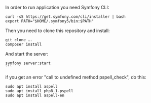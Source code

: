 In order to run application you need Symfony CLI:

```
curl -sS https://get.symfony.com/cli/installer | bash
export PATH="$HOME/.symfony5/bin:$PATH"
```

Then you need to clone this repository and install:

```
git clone ….
composer install
```

And start the server:

````
symfony server:start
```
````

if you get an error "call to undefined method pspell_check", do this:
```
sudo apt install aspell
sudo apt install php8.1-pspell
sudo apt install aspell-en
```